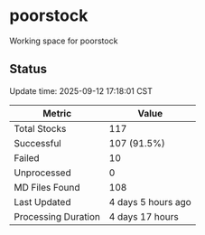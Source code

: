 # poorstock
Working space for poorstock

## Status
Update time: 2025-09-12 17:18:01 CST

| Metric | Value |
|--------|-------|
| Total Stocks | 117 |
| Successful | 107 (91.5%) |
| Failed | 10 |
| Unprocessed | 0 |
| MD Files Found | 108 |
| Last Updated | 4 days 5 hours ago |
| Processing Duration | 4 days 17 hours |

